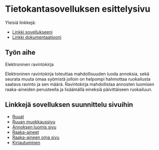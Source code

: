 ﻿# Tietokantasovelluksen esittelysivu

Yleisiä linkkejä:

* [Linkki sovellukseeni](https://harrihei.users.cs.helsinki.fi/tsoha)
* [Linkki dokumentaatiooni](doc/dokumentaatio.pdf)

## Työn aihe

Elektroninen ravintokirja 

Elektroninen ravintokirja toteuttaa mahdollisuuden luoda annoksia, sekä seurata muuta omaa syömistä jolloin on helpompi hahmottaa ruokailusta saatava ravinto ja sen määrä.
Ravintokirja mahdollistaa annosten luomisen raaka-aineiden perusteella ja lisäämällä eineksiä päivittäiseen ruokailuun.

## Linkkejä sovelluksen suunnittelu sivuihin


* [Ruuat](https://harrihei.users.cs.helsinki.fi/tsoha/ravintokirja/ruoka)
* [Ruuan muokkaussivu](https://harrihei.users.cs.helsinki.fi/tsoha/ravintokirja/ruoka/1)
* [Annoksen luomis sivu](https://harrihei.users.cs.helsinki.fi/tsoha/ravintokirja/ruoka/luoannos)
* [Raaka-aineet](https://harrihei.users.cs.helsinki.fi/tsoha/ravintokirja/raakaaine)
* [Raaka-aineen oma sivu](https://harrihei.users.cs.helsinki.fi/tsoha/ravintokirja/raakaaine/1)
* [Kirjautuminen](https://harrihei.users.cs.helsinki.fi/tsoha/login)